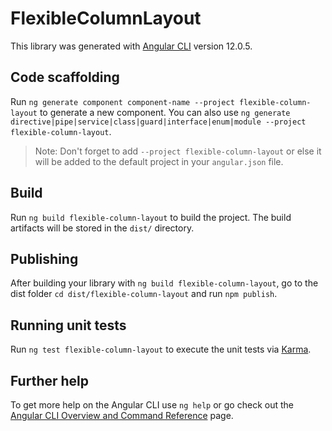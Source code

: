 # FlexibleColumnLayout

This library was generated with [Angular CLI](https://github.com/angular/angular-cli) version 12.0.5.

## Code scaffolding

Run `ng generate component component-name --project flexible-column-layout` to generate a new component. You can also use `ng generate directive|pipe|service|class|guard|interface|enum|module --project flexible-column-layout`.

> Note: Don't forget to add `--project flexible-column-layout` or else it will be added to the default project in your `angular.json` file.

## Build

Run `ng build flexible-column-layout` to build the project. The build artifacts will be stored in the `dist/` directory.

## Publishing

After building your library with `ng build flexible-column-layout`, go to the dist folder `cd dist/flexible-column-layout` and run `npm publish`.

## Running unit tests

Run `ng test flexible-column-layout` to execute the unit tests via [Karma](https://karma-runner.github.io).

## Further help

To get more help on the Angular CLI use `ng help` or go check out the [Angular CLI Overview and Command Reference](https://angular.io/cli) page.
